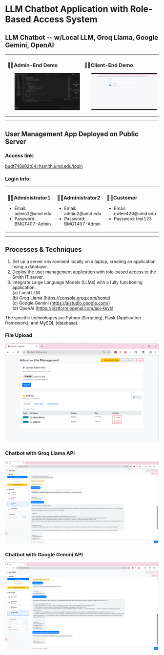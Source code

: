 # LLM Chatbot Application with Role-Based Access System

## LLM Chatbot -- w/Local LLM, Groq Llama, Google Gemini, OpenAI
<table width="100%">
  <tr>
    <td valign="top" width=50%>
      <h3>👩‍💻Admin-End Demo</h3>
      <ul>
        <img src="https://github.com/KrystinCWL/LLM-Chatbot_Local_Groq-Llama_Google-Gemini_OpenAI/blob/main/Output%20Screenshots%20and%20Demo%20Video/Admin-End%20Demo.gif" alt="Admin-End Demo" />
      </ul>
    </td>
    <td valign="top" width=50%>
      <h3>🧑‍🎓Client-End Demo</h3>
      <ul>
        <img src="https://github.com/KrystinCWL/LLM-Chatbot_Local_Groq-Llama_Google-Gemini_OpenAI/blob/main/Output%20Screenshots%20and%20Demo%20Video/Client-End%20Demo.gif" alt="Client-End Demo" />
      </ul>
    </td>
  </tr>
</table>

---

## User Management App Deployed on Public Server
### Access link:  
[budt748s02t04.rhsmith.umd.edu/login](https://budt748s02t04.rhsmith.umd.edu/login)

### Login Info:  
<table width="100%">
  <tr>
    <td valign="top" width=auto>
      <h3>👩‍💻Administrator1</h3>
      <ul>
        <li>Email: admin1@umd.edu</li>
        <li>Password: BMGT407-Admin</li>
      </ul>
    </td>
    <td valign="top" width=auto>
      <h3>🧑‍💻Administrator2</h3>
      <ul>
        <li>Email: admin2@umd.edu</li>
        <li>Password: BMGT407-Admin</li>
      </ul>
    </td>
    <td valign="top" width=auto>
      <h3>🧑‍🎓Customer</h3>
      <ul>
        <li>Email: cwlee426@umd.edu</li>
        <li>Password: test123</li>
      </ul>
    </td>
  </tr>
</table>

---

## Processes & Techniques
1. Set up a server environment locally on a laptop, creating an application using a database. 
2. Deploy the user management application with role-based access to the Smith IT server.  
3. Integrate Large Language Models (LLMs) with a fully functioning application.  
  (a) Local LLM  
  (b) Groq Llama  (https://console.groq.com/home)  
  (c) Google Gemini  (https://aistudio.google.com/)  
  (d) OpenAI  (https://platform.openai.com/api-keys)  

The specific technologies are Python (Scripting), Flask (Application framework), and MySQL (database). 

### File Upload
![File Upload](https://github.com/KrystinCWL/LLM-Chatbot_Local_Groq-Llama_Google-Gemini_OpenAI/blob/main/Output%20Screenshots%20and%20Demo%20Video/Admin%20File%20Upload%20Page_Screenshots.png)
### Chatbot with Groq Llama API
![Groq Llama API](https://github.com/KrystinCWL/LLM-Chatbot_Local_Groq-Llama_Google-Gemini_OpenAI/blob/main/Output%20Screenshots%20and%20Demo%20Video/Groq%20Llama%20API%20Chatbot_Screenshots.png)
### Chatbot with Google Gemini API
![Google Gemini API](https://github.com/KrystinCWL/LLM-Chatbot_Local_Groq-Llama_Google-Gemini_OpenAI/blob/main/Output%20Screenshots%20and%20Demo%20Video/Google%20Gemini%20API%20Chatbot_Screenshots.png)
